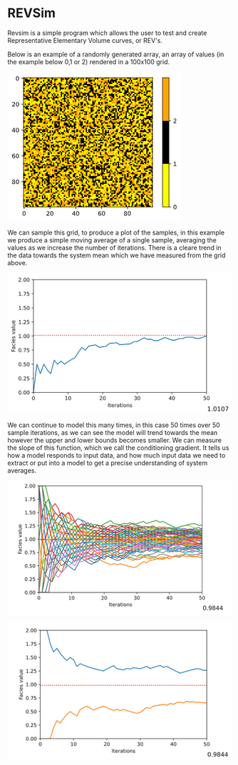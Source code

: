 # REVSim
 Revsim is a simple program which allows the user to test and create Representative Elementary Volume curves, or REV's.

Below is an example of a randomly generated array, an array of values (in the example below 0,1 or 2) rendered in a 100x100 grid.

![arrayimage](https://github.com/JBallGeo/REVSim/blob/main/images/randgrid.png)

We can sample this grid, to produce a plot of the samples, in this example we produce a simple moving average of a single sample, averaging the values as we increase the number of iterations. There is a cleare trend in the data towards the system mean which we have measured from the grid above.

![revsma](https://github.com/JBallGeo/REVSim/blob/main/images/revsma.png)


We can continue to model this many times, in this case 50 times over 50 sample iterations, as we can see the model will trend towards the mean however the upper and lower bounds becomes smaller. We can measure the slope of this function, which we call the conditioning gradient. It tells us how a model responds to input data, and how much input data we need to extract or put into a model to get a precise understanding of system averages.

![sphagimage](https://github.com/JBallGeo/REVSim/blob/main/images/sphagexample.png)


![minmaximage](https://github.com/JBallGeo/REVSim/blob/main/images/minmaxexample.png)

